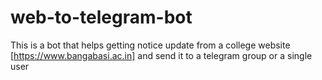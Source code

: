 # web-to-telegram-bot
This is a bot that helps getting notice update from a college website [https://www.bangabasi.ac.in] and send it to a telegram group or a single user
 
